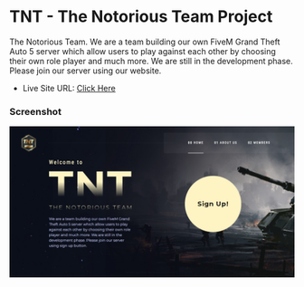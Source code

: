 # TNT - The Notorious Team Project

The Notorious Team. We are a team building our own FiveM Grand Theft Auto 5 server which allow users to play against each other by choosing their own role player and much more. We are still in the development phase. Please join our server using our website.

- Live Site URL: [Click Here](https://tntrp.team/)

### Screenshot

![](./screenshot.png)
